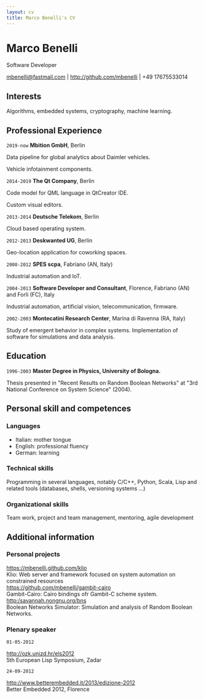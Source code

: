 ```yaml
---
layout: cv
title: Marco Benelli's CV
---
```

# Marco Benelli
Software Developer

<div id="webaddress">
<a href="mbenelli@fastmail.com">mbenelli@fastmail.com</a>
| <a href="http://github.com/mbenelli">http://github.com/mbenelli</a>
| +49 17675533014
</div>


## Interests

Algorithms, embedded systems, cryptography, machine learning.


## Professional Experience

`2019-now`
__Mbition GmbH__, Berlin

Data pipeline for global analytics about Daimler vehicles.

Vehicle infotainment components.

`2014-2019`
__The Qt Company__, Berlin

Code model for QML language in QtCreator IDE.

Custom visual editors.

`2013-2014`
__Deutsche Telekom__, Berlin

Cloud based operating system.

`2012-2013`
__Deskwanted UG__, Berlin

Geo-location application for coworking spaces.

`2008-2012`
__SPES scpa__, Fabriano (AN, Italy)

Industrial automation and IoT.

`2004-2013`
__Software Developer and Consultant__, Florence, Fabriano (AN) and Forli (FC), Italy

Industrial automation, artificial vision, telecommunication, firmware.

`2002-2003`
__Montecatini Research Center__, Marina di Ravenna (RA, Italy)

Study of emergent behavior in complex systems. Implementation of software
for simulations and data analysis.


## Education

`1996-2003`
__Master Degree in Physics, University of Bologna.__

Thesis presented in "Recent Results on Random Boolean Networks" at
"3rd National Conference on System Science" (2004).


## Personal skill and competences

### Languages

  - Italian: mother tongue
  - English: professional fluency
  - German: learning
  
### Technical skills

Programming in several languages, notably C/C++, Python, Scala, Lisp
and related tools (databases, shells, versioning systems ...)
  
### Organizational skills

Team work, project and team management, mentoring, agile development


## Additional information

### Personal projects

<div id="webaddress">
<a href="https://mbenelli.github.com/klio">https://mbenelli.github.com/klio</a>
</div>
Klio: Web server and framework focused on system automation on constrained resources

<div id="webaddress">
<a href="https://github.com/mbenelli/gambit-cairo">https://github.com/mbenelli/gambit-cairo</a>
</div>
Gambit-Cairo: Cairo bindings ofr Gambit-C scheme system.

<div id="webaddress">
<a href="http:/savannah.nongnu.org/bns">http:/savannah.nongnu.org/bns</a>
</div>
Boolean Networks Simulator: Simulation and analysis of Random Boolean Networks.



### Plenary speaker

`01-05-2012`
<div id="webaddress">
<a href="http://ozk.unizd.hr/els2012">http://ozk.unizd.hr/els2012</a>
</div>
5th European Lisp Symposium, Zadar


`24-09-2012`
<div id="webaddress">
<a href="http://www.betterembedded.it/2013/edizione-2012">http://www.betterembedded.it/2013/edizione-2012</a>
</div>
Better Embedded 2012, Florence


<!-- ### Footer

Last updated: January 2021 -->


